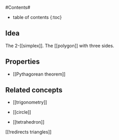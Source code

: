 
#Contents#
* table of contents
{:toc}

## Idea

The 2-[[simplex]]. The [[polygon]] with three sides.

## Properties

* [[Pythagorean theorem]]

## Related concepts

* [[trigonometry]]

* [[circle]]

* [[tetrahedron]]

[[!redirects triangles]]
